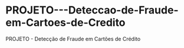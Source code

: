 # PROJETO---Deteccao-de-Fraude-em-Cartoes-de-Credito
PROJETO - Detecção de Fraude em Cartões de Crédito
